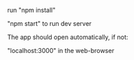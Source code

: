 run "npm install"

"npm start" to run dev server

The app should open automatically, if not:

"localhost:3000" in the web-browser
